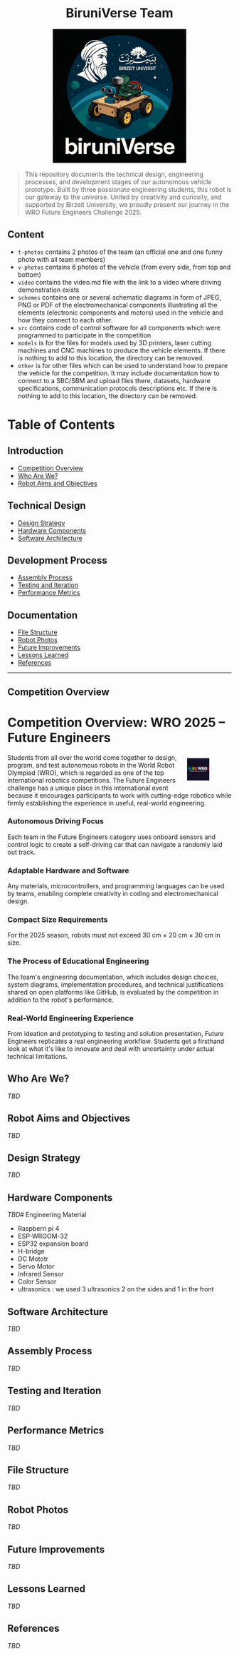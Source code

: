 <h1 align="center">BiruniVerse Team</h1>
<p align="center">
  <img src="logo2.PNG" alt="BiruniVerse Logo" width="300"/>

>  This repository documents the technical design, engineering processes, and development stages of our autonomous vehicle prototype. Built by three passionate engineering students, this robot is our gateway to the universe. United by creativity and curiosity, and supported by Birzeit University, we proudly present our journey in the WRO Future Engineers Challenge 2025.
## Content

* `t-photos` contains 2 photos of the team (an official one and one funny photo with all team members)
* `v-photos` contains 6 photos of the vehicle (from every side, from top and bottom)
* `video` contains the video.md file with the link to a video where driving demonstration exists
* `schemes` contains one or several schematic diagrams in form of JPEG, PNG or PDF of the electromechanical components illustrating all the elements (electronic components and motors) used in the vehicle and how they connect to each other.
* `src` contains code of control software for all components which were programmed to participate in the competition
* `models` is for the files for models used by 3D printers, laser cutting machines and CNC machines to produce the vehicle elements. If there is nothing to add to this location, the directory can be removed.
* `other` is for other files which can be used to understand how to prepare the vehicle for the competition. It may include documentation how to connect to a SBC/SBM and upload files there, datasets, hardware specifications, communication protocols descriptions etc. If there is nothing to add to this location, the directory can be removed.
# Table of Contents

## Introduction
- [ Competition Overview](#-competition-overview)
- [ Who Are We?](#-who-are-we)
- [ Robot Aims and Objectives](#-robot-aims-and-objectives)

##  Technical Design
- [ Design Strategy](#-design-strategy)
- [ Hardware Components](#-hardware-components)
- [ Software Architecture](#-software-architecture)

##  Development Process
- [ Assembly Process](#️-assembly-process)
- [ Testing and Iteration](#-testing-and-iteration)
- [ Performance Metrics](#-performance-metrics)

##  Documentation
- [ File Structure](#-file-structure)
- [ Robot Photos](#-robot-photos)
- [ Future Improvements](#-future-improvements)
- [ Lessons Learned](#-lessons-learned)
- [ References](#-references)

---

##  Competition Overview

<h1>Competition Overview: WRO 2025 – Future Engineers</h1>

<div style="float: right; margin: 10px 0px 10px 10px; width: 100px;">
  <img src="wrologo.PNG" alt="WRO Logo" style="width: 50%;">
</div>

Students from all over the world come together to design, program, and test autonomous robots in the World Robot Olympiad (WRO), which is regarded as one of the top international robotics competitions. The Future Engineers challenge has a unique place in this international event because it encourages participants to work with cutting-edge robotics while firmly establishing the experience in useful, real-world engineering.

### Autonomous Driving Focus
Each team in the Future Engineers category uses onboard sensors and control logic to create a self-driving car that can navigate a randomly laid out track. 

### Adaptable Hardware and Software
Any materials, microcontrollers, and programming languages can be used by teams, enabling complete creativity in coding and electromechanical design.

### Compact Size Requirements
For the 2025 season, robots must not exceed 30 cm × 20 cm × 30 cm in size.

### The Process of Educational Engineering
The team's engineering documentation, which includes design choices, system diagrams, implementation procedures, and technical justifications shared on open platforms like GitHub, is evaluated by the competition in addition to the robot's performance.

### Real-World Engineering Experience
From ideation and prototyping to testing and solution presentation, Future Engineers replicates a real engineering workflow. Students get a firsthand look at what it's like to innovate and deal with uncertainty under actual technical limitations.

##  Who Are We?
_TBD_

##  Robot Aims and Objectives
_TBD_

##  Design Strategy
_TBD_

##  Hardware Components
_TBD_# Engineering Material
- Raspberri pi 4
- ESP-WROOM-32
- ESP32 expansion board
- H-bridge
- DC Mototr
- Servo Motor
- Infrared Sensor
- Color Sensor
- ultrasonics : we used 3 ultrasonics 2 on the sides and 1 in the front

##  Software Architecture
_TBD_

##  Assembly Process
_TBD_

##  Testing and Iteration
_TBD_

##  Performance Metrics
_TBD_

##  File Structure
_TBD_

##  Robot Photos
_TBD_

##  Future Improvements
_TBD_

##  Lessons Learned
_TBD_

##  References
_TBD_



